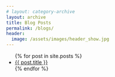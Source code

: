 ```yaml
---
# layout: category-archive
layout: archive
title: Blog Posts
permalink: /blogs/
header:
  image: /assets/images/header_show.jpg
---
```


<ul>
  {% for post in site.posts %}
    <li>
      <a href="{{ post.url }}">{{ post.title }}</a>
    </li>
  {% endfor %}
</ul>